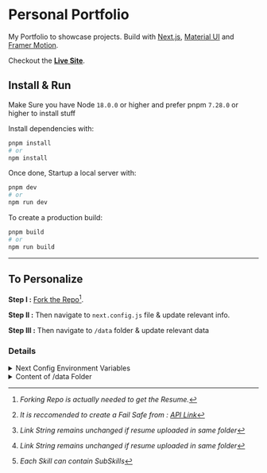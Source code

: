 # Personal Portfolio

My Portfolio to showcase projects. Build with [Next.js](https://nextjs.org/), [Material UI](https://mui.com/) and [Framer Motion](https://www.framer.com/motion/).

Checkout the **[Live Site](https://example.com)**.

## Install & Run

Make Sure you have Node `18.0.0` or higher and prefer pnpm `7.28.0` or higher to install stuff

Install dependencies  with:

``` bash
pnpm install
# or
npm install
```

Once done, Startup a local server with:

``` bash
pnpm dev
# or
npm run dev
```

To create a production build:

``` bash
pnpm build
# or
npm run build
```

***

## To Personalize

**Step I :**  [Fork the Repo](https://github.com/KingBael09/Portfolio_Remake/fork)[^1].

**Step II :** Then navigate to `next.config.js` file & update relevant info.

**Step III :** Then navigate to `/data` folder & update relevant data

### Details

<details><summary>Next Config Environment Variables</summary>

#### Environment Variables

| Variables | Default | Description |
| :---: | :---: | :---: |
| `GITHUB_USERNAME` | KingBael09 | Your Github Username |
| `GITHUB_REPO_NAME` | Portfolio_Remake | Name of the Forked Repo |
| `FIRST_NAME` | Jayesh |  First Name to be displayed  |
| `LAST_NAME` | Singh |  Last Name to be displayed   |
| `LOCATION` | India |  Location to be displayed   |

</details>

<details><summary>Content of /data Folder
</summary>

#### Files

| Variables | Description |
| :--- | :--- |
| `aboutData.tsx` | Contains HTML for About Page |
| `contactData.tsx` | Array of objects containing links & icons for contact <br/><sub>Used in Footer and Contact Modal</sub> |
| `failSafe.tsx` | Contains the fail safe data of Projects <br/> In case GitHub's API Reaches its limit [^2]  |
| `link.ts` |  Contains the link to Resume [^3]   |
| `pannelData.tsx` |  Array of Panel Items<br/><sub>Used in Vertical Navbar/Panel</sub>   |
| `Resume.pdf` |  Your Resume [^3]   |
| `skillsData.tsx` |  Contains Array of Skills and Tools [^4]  |
| `timelineData.tsx` |  Contains the timeline data <br/><sub>Used in Timeline on Homepage</sub>   |

</details>

[^1]: *Forking Repo is actually needed to get the Resume.*
[^2]: *It is reccomended to create a Fail Safe from : [API Link](https://api.github.com/users/KingBael09/repos)*
[^3]: *Link String remains unchanged if resume uploaded in same folder*
[^4]: *Each Skill can contain SubSkills*
